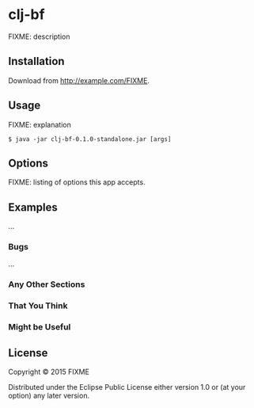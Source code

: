 # clj-bf

FIXME: description

## Installation

Download from http://example.com/FIXME.

## Usage

FIXME: explanation

    $ java -jar clj-bf-0.1.0-standalone.jar [args]

## Options

FIXME: listing of options this app accepts.

## Examples

...

### Bugs

...

### Any Other Sections
### That You Think
### Might be Useful

## License

Copyright © 2015 FIXME

Distributed under the Eclipse Public License either version 1.0 or (at
your option) any later version.
